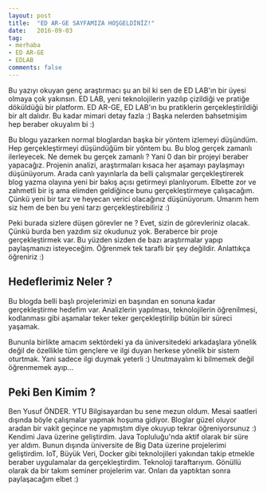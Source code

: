 ```yaml
---
layout: post
title:  "ED AR-GE SAYFAMIZA HOŞGELDİNİZ!"
date:   2016-09-03
tag:
- merhaba
- ED AR-GE
- EDLAB
comments: false
---
```


Bu yazıyı okuyan genç araştırmacı şu an bil ki sen de ED LAB'ın bir üyesi olmaya çok yakınsın. ED LAB, yeni teknolojilerin yazılıp çizildiği ve pratiğe döküldüğü bir platform. ED AR-GE, ED LAB'ın bu pratiklerin gerçekleştirildiği bir alt dalıdır. Bu kadar mimari detay fazla :) Başka nelerden bahsetmişim hep beraber okuyalım bi :) 

Bu blogu yazarken normal bloglardan başka bir yöntem izlemeyi düşündüm. Hep gerçekleştirmeyi düşündüğüm bir yöntem bu. Bu blog gerçek zamanlı ilerleyecek. Ne demek bu gerçek zamanlı ? Yani 0 dan bir projeyi beraber yapacağız. Projenin analizi, araştırmaları kısaca her aşamayı paylaşmayı düşünüyorum. Arada canlı yayınlarla da belli çalışmalar gerçekleştirerek blog yazma olayına yeni bir bakış açısı getirmeyi planlıyorum. Elbette zor ve zahmetli bir iş ama elimden geldiğince bunu gerçekleştirmeye çalışacağım. Çünkü yeni bir tarz ve heyecan verici olacağınız düşünüyorum. Umarım hem siz hem de ben bu yeni tarzı gerçekleştirebiliriz :) 

Peki burada sizlere düşen görevler ne ? Evet, sizin de görevleriniz olacak. Çünkü burda ben yazdım siz okudunuz yok. Beraberce bir proje gerçekleştirmek var. Bu yüzden sizden de bazı araştırmalar yapıp paylaşmanızı isteyeceğim. Öğrenmek tek taraflı bir şey değildir. Anlattıkça öğreniriz :) 



Hedeflerimiz Neler ?
-------------

Bu blogda belli başlı projelerimizi en başından en sonuna kadar gerçekleştirme hedefim var. Analizlerin yapılması, teknolojilerin öğrenilmesi, kodlanması gibi aşamalar teker teker gerçekleştirilip bütün bir süreci yaşamak. 

Bununla birlikte amacım sektördeki ya da üniversitedeki arkadaşlara yönelik değil de özellikle tüm gençlere ve ilgi duyan herkese yönelik bir sistem oturtmak. Yani sadece ilgi duymak yeterli :) Unutmayalım ki bilmemek değil öğrenmemek ayıp...

Peki Ben Kimim ?
-------------

Ben Yusuf ÖNDER. YTU Bilgisayardan bu sene mezun oldum. Mesai saatleri dışında böyle çalışmalar yapmak hoşuma gidiyor. Bloglar güzel oluyor aradan bir vakit geçince ne yapmıştım diye okuyup tekrar öğreniyorsunuz :) Kendimi Java üzerine geliştirdim. Java Topluluğu'nda aktif olarak bir süre yer aldım. Bunun dışında üniversite de Big Data üzerine projelerimi geliştirdim. IoT, Büyük Veri, Docker gibi teknolojileri yakından takip etmekle beraber uygulamalar da gerçekleştirdim. Teknoloji taraftarıyım. Gönüllü olarak da bir takım seminer projelerim var. Onları da yaptıktan sonra paylaşacağım elbet :) 
